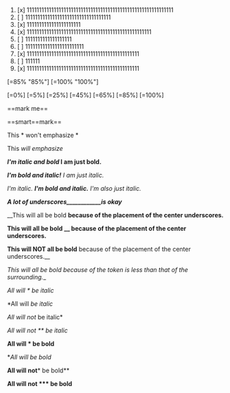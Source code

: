 1. [x] 111111111111111111111111111111111111111111111111111111111111
2. [ ] 11111111111111111111111111111111111
3. [x] 1111111111111111111111
4. [x] 111111111111111111111111111111111111111111111111111
5. [ ] 1111111111111111111
6. [ ] 111111111111111111111111
7. [x] 1111111111111111111111111111111111111111111111
8. [ ] 111111
9. [x] 1111111111111111111111111111111111111111111111

[=85% "85%"]
[=100% "100%"]

[=0%]
[=5%]
[=25%]
[=45%]
[=65%]
[=85%]
[=100%]

==mark me==

==smart==mark==


This * won't emphasize *

This *will emphasize*

***I'm italic and bold* I am just bold.**

***I'm bold and italic!** I am just italic.*

*I'm italic. **I'm bold and italic.** I'm also just italic.*

___A lot of underscores____________is okay___

__This will all be bold __because of the placement of the center underscores.__

__This will all be bold __ because of the placement of the center underscores.__

__This will NOT all be bold__ because of the placement of the center underscores.__

__This will all be bold_ because of the token is less than that of the surrounding.__

*All will * be italic*

*All will *be italic*

*All will not* be italic*

*All will not ** be italic*

**All will * be bold**

**All will *be bold**

**All will not*** be bold**

**All will not *** be bold**
